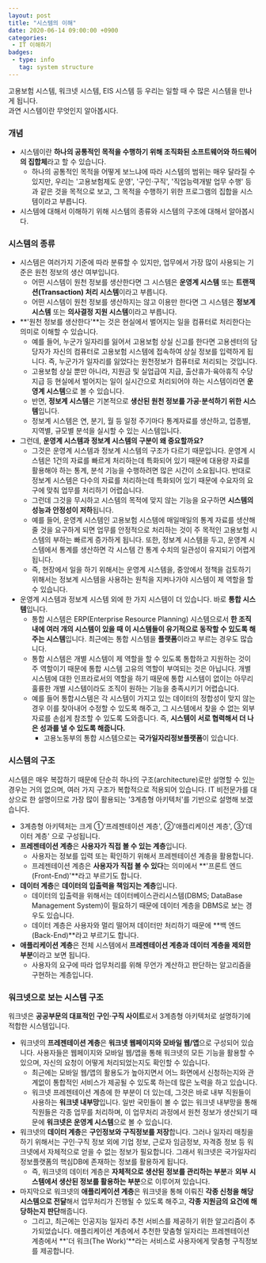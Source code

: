 ```yaml
---
layout: post
title: "시스템의 이해"
date: 2020-06-14 09:00:00 +0900
categories: 
 - IT 이해하기
badges:
 - type: info
   tag: system structure
---
```


고용보험 시스템, 워크넷 시스템, EIS 시스템 등 우리는 일할 때 수 많은 시스템을 만나게 됩니다.  
과연 시스템이란 무엇인지 알아봅시다.

<!--more-->

### **개념**
- 시스템이란 **하나의 공통적인 목적을 수행하기 위해 조직화된 소프트웨어와 하드웨어의 집합체**라고 할 수 있습니다.
  - 하나의 공통적인 목적을 어떻게 보느냐에 따라 시스템의 범위는 매우 달라질 수 있지만, 우리는 '고용보험제도 운영', '구인·구직', '직업능력개발 업무 수행' 등과 같은 것을 목적으로 보고, 그 목적을 수행하기 위한 프로그램의 집합을 시스템이라고 부릅니다.
- 시스템에 대해서 이해하기 위해 시스템의 종류와 시스템의 구조에 대해서 알아봅시다.

### **시스템의 종류**
- 시스템은 여러가지 기준에 따라 분류할 수 있지만, 업무에서 가장 많이 사용되는 기준은 원천 정보의 생산 여부입니다.
  - 어떤 시스템이 원천 정보를 생산한다면 그 시스템은 **운영계 시스템** 또는 **트랜잭션(Transaction) 처리 시스템**이라고 부릅니다.
  - 어떤 시스템이 원천 정보를 생산하지는 않고 이용만 한다면 그 시스템은 **정보계 시스템** 또는 **의사결정 지원 시스템**이라고 부릅니다.
- **'원천 정보를 생산한다'**는 것은 현실에서 벌어지는 일을 컴퓨터로 처리한다는 의미로 이해할 수 있습니다.
  - 예를 들어, 누군가 일자리를 잃어서 고용보험 상실 신고를 한다면 고용센터의 담당자가 자신의 컴퓨터로 고용보험 시스템에 접속하여 상실 정보를 입력하게 됩니다. 즉, 누군가가 일자리를 잃었다는 원천정보가 컴퓨터로 처리되는 것입니다. 
  - 고용보험 상실 뿐만 아니라, 지원금 및 실업급여 지급, 출산휴가·육아휴직 수당 지급 등 현실에서 벌어지는 일이 실시간으로 처리되어야 하는 시스템이라면 **운영계 시스템**으로 볼 수 있습니다.
  - 반면, **정보계 시스템**은 기본적으로 **생산된 원천 정보를 가공·분석하기 위한 시스템**입니다.
  - 정보계 시스템은 연, 분기, 월 등 일정 주기마다 통계자료를 생산하고, 업종별, 지역별, 규모별 분석을 실시할 수 있는 시스템입니다. 
- 그런데, **운영계 시스템과 정보계 시스템의 구분이 왜 중요할까요?**
  - 그것은 운영계 시스템과 정보계 시스템의 구조가 다르기 때문입니다. 운영계 시스템은 1건의 자료를 빠르게 처리하는데 특화되어 있기 때문에 대용량 자료를 활용해야 하는 통계, 분석 기능을 수행하려면 많은 시간이 소요됩니다. 반대로 정보계 시스템은 다수의 자료를 처리하는데 특화되어 있기 때문에 수요자의 요구에 맞춰 업무를 처리하기 어렵습니다.
  - 그런데 그것을 무시하고 시스템의 목적에 맞지 않는 기능을 요구하면 **시스템의 성능과 안정성이 저하**됩니다.
  - 예를 들어, 운영계 시스템인 고용보험 시스템에 매일매일의 통계 자료를 생산해 줄 것을 요구하게 되면 업무를 안정적으로 처리하는 것이 주 목적인 고용보험 시스템의 부하는 빠르게 증가하게 됩니다. 또한, 정보계 시스템을 두고, 운영계 시스템에서 통계를 생산하면 각 시스템 간 통계 수치의 일관성이 유지되기 어렵게 됩니다.
  - 즉, 현장에서 일을 하기 위해서는 운영계 시스템을, 중앙에서 정책을 검토하기 위해서는 정보계 시스템을 사용하는 원칙을 지켜나가야 시스템이 제 역할을 할 수 있습니다.
- 운영계 시스템과 정보계 시스템 외에 한 가지 시스템이 더 있습니다. 바로 **통합 시스템**입니다.
  - 통합 시스템은 ERP(Enterprise Resource Planning) 시스템으로서 **한 조직 내에 여러 개의 시스템이 있을 때 이 시스템들이 유기적으로 동작할 수 있도록 해주는 시스템**입니다. 최근에는 통합 시스템을 **플랫폼**이라고 부르는 경우도 많습니다.
  - 통합 시스템은 개별 시스템이 제 역할을 할 수 있도록 통합하고 지원하는 것이 주 역할이기 때문에 통합 시스템 고유의 역할이 부여되는 것은 아닙니다. 개별 시스템에 대한 인프라로서의 역할을 하기 때문에 통합 시스템이 없이는 아무리 훌륭한 개별 시스템이라도 조직이 원하는 기능을 충족시키기 어렵습니다.
  - 예를 들어 통합시스템은 각 시스템이 가지고 있는 데이터의 정합성이 맞지 않는 경우 이를 찾아내어 수정할 수 있도록 해주고, 그 시스템에서 찾을 수 없는 외부자료를 손쉽게 참조할 수 있도록 도와줍니다. 즉, **시스템이 서로 협력해서 더 나은 성과를 낼 수 있도록 해줍니다.**
    - 고용노동부의 통합 시스템으로는 **국가일자리정보플랫폼**이 있습니다.  

### **시스템의 구조**

시스템은 매우 복잡하기 때문에 단순히 하나의 구조(architecture)로만 설명할 수 있는 경우는 거의 없으며, 여러 가지 구조가 복합적으로 적용되어 있습니다. IT 비전문가를 대상으로 한 설명이므로 가장 많이 활용되는 '3계층형 아키텍처'를 기반으로 설명해 보겠습니다.

- 3계층형 아키텍처는 크게 ①'프레젠테이션 계층', ②'애플리케이션 계층', ③'데이터 계층' 으로 구성됩니다.
- **프레젠테이션 계층**은 **사용자가 직접 볼 수 있는 계층**입니다.
  - 사용자는 정보를 입력 또는 확인하기 위해서 프레젠테이션 계층을 활용합니다. 
  - 프레젠테이션 계층은 **사용자가 직접 볼 수 있다**는 의미에서 **'프론트 엔드(Front-End)'**라고 부르기도 합니다.
- **데이터 계층**은 **데이터의 입출력을 책임지는 계층**입니다.
  - 데이터의 입출력을 위해서는 데이터베이스관리시스템(DBMS; DataBase Management System)이 필요하기 때문에 데이터 계층을 DBMS로 보는 경우도 있습니다.
  - 데이터 계층은 사용자와 멀리 떨어져 데이터만 처리하기 때문에 **백 엔드(Back-End)**라고 부르기도 합니다.
- **애플리케이션 계층**은 전체 시스템에서 **프레젠테이션 계층과 데이터 계층을 제외한 부분**이라고 보면 됩니다.
  - 사용자의 요구에 따라 업무처리를 위해 무언가 계산하고 판단하는 알고리즘을 구현하는 계층입니다.

### **워크넷으로 보는 시스템 구조**

워크넷은 **공공부문의 대표적인 구인·구직 사이트**로서 3계층형 아키텍처로 설명하기에 적합한 시스템입니다.

- 워크넷의 **프레젠테이션 계층**은 **워크넷 웹페이지와 모바일 웹/앱**으로 구성되어 있습니다. 사용자들은 웹페이지와 모바일 웹/앱을 통해 워크넷의 모든 기능을 활용할 수 있으며, 자신의 요청이 어떻게 처리되었는지도 확인할 수 있습니다.
  - 최근에는 모바일 웹/앱의 활용도가 높아지면서 어느 화면에서 신청하는지와 관계없이 통합적인 서비스가 제공될 수 있도록 하는데 많은 노력을 하고 있습니다.
  - 워크넷 프레젠테이션 계층에 한 부분이 더 있는데, 그것은 바로 내부 직원들이 사용하는 **워크넷 내부망**입니다. 일반 국민들이 볼 수 없는 워크넷 내부망을 통해 직원들은 각종 업무를 처리하며, 이 업무처리 과정에서 원천 정보가 생산되기 때문에 **워크넷은 운영계 시스템**으로 볼 수 있습니다.
- 워크넷의 **데이터 계층**은 **구인정보와 구직정보를 저장**합니다. 그러나 일자리 매칭을 하기 위해서는 구인·구직 정보 외에 기업 정보, 근로자 임금정보, 자격증 정보 등 워크넷에서 자체적으로 얻을 수 없는 정보가 필요합니다. 그래서 워크넷은 국가일자리정보플랫폼의 핵심DB에 존재하는 정보를 활용하게 됩니다.
  - 즉, 워크넷의 데이터 계층은 **자체적으로 생산된 정보를 관리하는 부분**과 **외부 시스템에서 생산된 정보를 활용하는 부분**으로 이루어져 있습니다.
- 마지막으로 워크넷의 **애플리케이션 계층**은 워크넷을 통해 이뤄진 **각종 신청을 해당 시스템으로 전달**해서 업무처리가 진행될 수 있도록 해주고, **각종 지원금의 요건에 해당하는지 판단**해줍니다.
  - 그리고, 최근에는 인공지능 일자리 추천 서비스를 제공하기 위한 알고리즘이 추가되었습니다. 애플리케이션 계층에서 추천한 맞춤형 일자리는 프레젠테이션 계층에서 **'더 워크(The Work)'**라는 서비스로 사용자에게 맞춤형 구직정보를 제공합니다.
  
